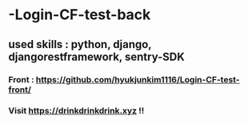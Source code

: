 # -Login-CF-test-back

## used skills : python, django, djangorestframework, sentry-SDK

### Front : https://github.com/hyukjunkim1116/Login-CF-test-front/

### Visit https://drinkdrinkdrink.xyz !!
